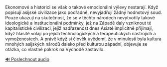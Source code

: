
Ekonomové a historici se však o takové emocionální výlevy nestarají. Když popisují asijské civilizace jako podřadné, nevyjadřují žádný hodnotový soud. Pouze ukazují na skutečnost, že se v těchto národech nevytvořily takové ideologické a institucionální podmínky, jež na Západě daly vzniknout té kapitalistické civilizaci, jejíž nadřazenost dnes Asiaté implicitně přijímají, když hlasitě volají po jejích technologických a terapeutických nástrojích a vymoženostech. A právě když si člověk uvědomí, že v minulosti byla kultura mnohých asijských národů daleko před kulturou západní, objevuje se otázka, co vlastně pokrok na Východě zastavilo.

[🔊 Poslechnout audio](/data/7-paragraphs/audio/chapter_165/para_009-Ekonomov-a-historici-se-vak-o-takov-emocionln.mp3)
